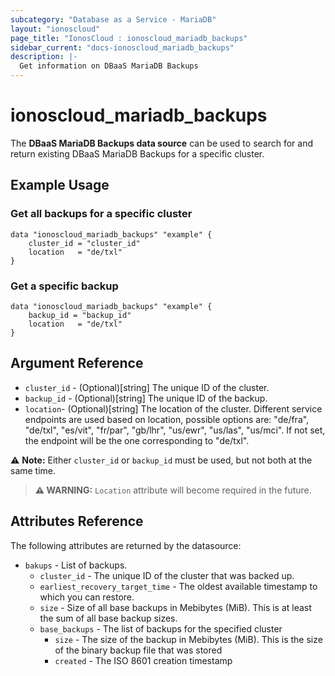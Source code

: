 ```yaml
---
subcategory: "Database as a Service - MariaDB"
layout: "ionoscloud"
page_title: "IonosCloud : ionoscloud_mariadb_backups"
sidebar_current: "docs-ionoscloud_mariadb_backups"
description: |-
  Get information on DBaaS MariaDB Backups
---
```


# ionoscloud_mariadb_backups

The **DBaaS MariaDB Backups data source** can be used to search for and return existing DBaaS MariaDB Backups for a specific cluster.

## Example Usage

### Get all backups for a specific cluster
```hcl
data "ionoscloud_mariadb_backups" "example" { 
    cluster_id = "cluster_id"
    location   = "de/txl"
}
```

### Get a specific backup
```hcl
data "ionoscloud_mariadb_backups" "example" {
    backup_id = "backup_id"
    location   = "de/txl"
}
```

## Argument Reference

* `cluster_id` - (Optional)[string] The unique ID of the cluster.
* `backup_id` - (Optional)[string] The unique ID of the backup.
* `location`- (Optional)[string] The location of the cluster. Different service endpoints are used based on location, possible options are: "de/fra", "de/txl", "es/vit", "fr/par", "gb/lhr", "us/ewr", "us/las", "us/mci". If not set, the endpoint will be the one corresponding to "de/txl".

⚠️ **Note:** Either `cluster_id` or `backup_id` must be used, but not both at the same time.

> **⚠ WARNING:** `Location` attribute will become required in the future.


## Attributes Reference

The following attributes are returned by the datasource:

* `bakups` - List of backups.
    * `cluster_id` - The unique ID of the cluster that was backed up.
    * `earliest_recovery_target_time` - The oldest available timestamp to which you can restore.
    * `size` - Size of all base backups in Mebibytes (MiB). This is at least the sum of all base backup sizes.
    * `base_backups` - The list of backups for the specified cluster
      * `size` - The size of the backup in Mebibytes (MiB). This is the size of the binary backup file that was stored
      * `created` - The ISO 8601 creation timestamp
